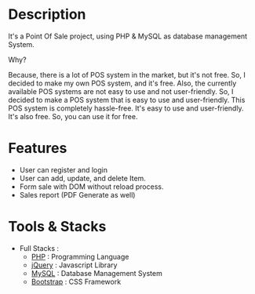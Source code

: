 # Description

It's a Point Of Sale project, using PHP & MySQL as database management System.

Why?

Because, there is a lot of POS system in the market, but it's not free. So, I decided to make my own POS system, and it's free. Also, the currently available POS systems are not easy to use and not user-friendly. So, I decided to make a POS system that is easy to use and user-friendly.
This POS system is completely hassle-free. It's easy to use and user-friendly. It's also free. So, you can use it for free.

# Features

- User can register and login
- User can add, update, and delete Item.
- Form sale with DOM without reload process.
- Sales report (PDF Generate as well)

# Tools & Stacks

- Full Stacks :
  - [PHP](https://www.php.net/) : Programming Language
  - [jQuery](https://jquery.com/) : Javascript Library
  - [MySQL](https://www.mysql.com/) : Database Management System
  - [Bootstrap](https://getbootstrap.com/) : CSS Framework
